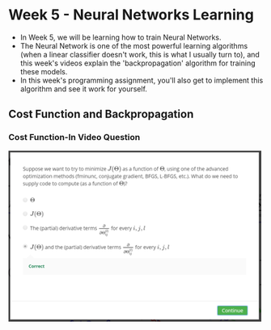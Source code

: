 # Week 5 - Neural Networks Learning
- In Week 5, we will be learning how to train Neural Networks.
- The Neural Network is one of the most powerful learning algorithms (when a linear classifier doesn't work, this is what I usually turn to), and this week's videos explain the 'backpropagation' algorithm for training these models. 
- In this week's programming assignment, you'll also get to implement this algorithm and see it work for yourself.

## Cost Function and Backpropagation
### Cost Function-In Video Question
<img src="images/Cost Function-In Video Question.png" width="500">
